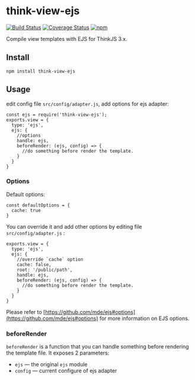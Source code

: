 # think-view-ejs
[![Build Status](https://img.shields.io/travis/thinkjs/think-view-ejs/master.svg?style=flat-square)](https://travis-ci.org/thinkjs/think-view-ejs)
[![Coverage Status](https://img.shields.io/coveralls/thinkjs/think-view-ejs/master.svg?style=flat-square)](https://coveralls.io/github/thinkjs/think-view-ejs?branch=master)
[![npm](https://img.shields.io/npm/v/think-view-ejs.svg?colorB=brightgreen&style=flat-square)](https://www.npmjs.com/package/think-view-ejs)


Compile view templates with EJS for ThinkJS 3.x.


## Install

```
npm install think-view-ejs
```
## Usage

edit config file `src/config/adapter.js`, add options for ejs adapter:

```
const ejs = require('think-view-ejs');
exports.view = {
  type: 'ejs',
  ejs: {
  	//options
    handle: ejs,
    beforeRender: (ejs, config) => {
      //do something before render the template.
    }
  }
}
```



### Options

Default options:

```
const defaultOptions = {
  cache: true
}
```

You can override it and add other options by editing file  `src/config/adapter.js` :

````
exports.view = {
  type: 'ejs',
  ejs: {
  	//override `cache` option
  	cache: false,
  	root: '/public/path',
    handle: ejs,
    beforeRender: (ejs, config) => {
      //do something before render the template.
    }
  }
}
````

Please refer to [https://github.com/mde/ejs#options](https://github.com/mde/ejs#options) for more information on EJS options.

### beforeRender

`beforeRender`  is a function that you can handle something before rendering the template file. It exposes 2 parameters:

*  `ejs` — the original `ejs` module
* `config` — current configure of ejs adapter

